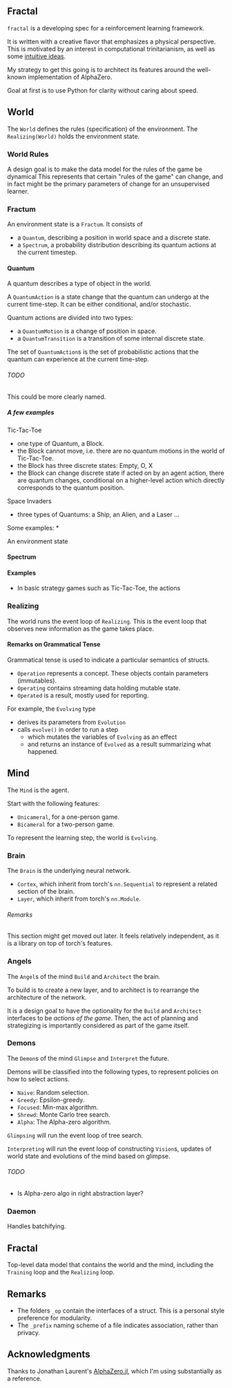 ## Fractal

`fractal` is a developing spec for a reinforcement learning framework.

It is written with a creative flavor that emphasizes a physical perspective. This is motivated by an interest in computational trinitarianism, as well as some [intuitive ideas](https://github.com/jedhsu/think/blob/main/towards-a-physical-theory-of-consciousness.md).

My strategy to get this going is to architect its features around the well-known implementation of AlphaZero.

Goal at first is to use Python for clarity without caring about speed.

## World

The `World` defines the rules (specification) of the environment. The `Realizing(World)` holds the environment state.

### World Rules

A design goal is to make the data model for the rules of the game be dynamical
This represents that certain "rules of the game" can change, and in fact might
be the primary parameters of change for an unsupervised learner.

### Fractum

An environment state is a `Fractum`. It consists of
- a `Quantum`, describing a position in world space and a discrete state.
- a `Spectrum`, a probability distribution describing its quantum actions at the current timestep.

#### Quantum

A quantum describes a type of object in the world.

A `QuantumAction` is a state change that the quantum can undergo at the current time-step. It can be either conditional,
and/or stochastic.

Quantum actions are divided into two types:
- a `QuantumMotion` is a change of position in space.
- a `QuantumTransition` is a transition of some internal discrete state.

The set of `QuantumAction`s is the set of probabilistic actions that the quantum can experience at the current time-step.
###### TODO
This could be more clearly named.

##### A few examples
Tic-Tac-Toe
- one type of Quantum, a Block.
- the Block cannot move, i.e. there are no quantum motions in the world of Tic-Tac-Toe.
- the Block has three discrete states: Empty, O, X
- the Block can change discrete state if acted on by an agent action, there are quantum changes,
  conditional on a higher-level action which directly corresponds to the quantum position.

Space Invaders
- three types of Quantums: a Ship, an Alien, and a Laser
...





Some examples:
* 

An environment state

#### Spectrum

#### Examples

* In basic strategy games such as Tic-Tac-Toe, the actions

### Realizing

The world runs the event loop of `Realizing`. This is the event loop that observes new information as the game takes place.

#### Remarks on Grammatical Tense

Grammatical tense is used to indicate a particular semantics of structs.

- `Operation` represents a concept. These objects contain parameters (immutables).
- `Operating` contains streaming data holding mutable state.
- `Operated` is a result, mostly used for reporting.

For example, the `Evolving` type
* derives its parameters from `Evolution`
* calls `evolve()` in order to run a step
  * which mutates the variables of `Evolving` as an effect
  * and returns an instance of `Evolved` as a result summarizing what happened.

## Mind

The `Mind` is the agent.

Start with the following features:

- `Unicameral`, for a one-person game.
- `Bicameral` for a two-person game.

To represent the learning step, the world is `Evolving`.

### Brain

The `Brain` is the underlying neural network.

- `Cortex`, which inherit from torch's `nn.Sequential` to represent a related section of the brain.
- `Layer`, which inherit from torch's `nn.Module`.

###### Remarks

This section might get moved out later. It feels relatively independent, as it is a library
on top of torch's features.

### Angels

The `Angel`s of the mind `Build` and `Architect` the brain.

To build is to create a new layer, and to architect is to rearrange the architecture of the network.

It is a design goal to have the optionality for the `Build` and `Architect` interfaces to be
_actions of the game_. Then, the act of planning and strategizing is importantly considered
as part of the game itself.

### Demons

The `Demon`s of the mind `Glimpse` and `Interpret` the future.

Demons will be classified into the following types, to represent policies on how to select actions.

- `Naive`: Random selection.
- `Greedy`: Epsilon-greedy.
- `Focused`: Min-max algorithm.
- `Shrewd`: Monte Carlo tree search.
- `Alpha`: The Alpha-zero algorithm.

`Glimpsing` will run the event loop of tree search.

`Interpreting` will run the event loop of constructing `Vision`s, updates of world state and evolutions of the mind based on glimpse.

###### TODO 

- Is Alpha-zero algo in right abstraction layer?

### Daemon

Handles batchifying.

## Fractal

Top-level data model that contains the world and the mind, including the `Training` loop and the `Realizing` loop.

## Remarks

- The folders `_op` contain the interfaces of a struct. This is a personal style preference for modularity.
- The `_prefix` naming scheme of a file indicates association, rather than privacy.

## Acknowledgments

Thanks to Jonathan Laurent's [AlphaZero.jl](https://github.com/jonathan-laurent/AlphaZero.jl), which I'm using substantially as a reference.
